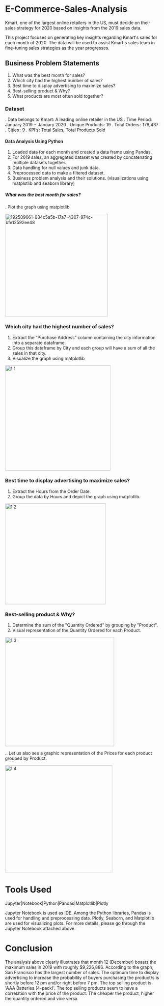 # E-Commerce-Sales-Analysis
Kmart, one of the largest online retailers in the US, must decide on their sales strategy for 2020 based on insights from the 2019 sales data.

This project focuses on generating key insights regarding Kmart's sales for each month of 2020. The data will be used to assist Kmart's sales team in fine-tuning sales strategies as the year progresses.

## Business Problem Statements

1. What was the best month for sales?
2. Which city had the highest number of sales?
3. Best time to display advertising to maximize sales?
4. Best-selling product & Why?
5. What products are most often sold together?

### Dataset 

. Data belongs to Kmart: A leading online retailer in the US
. Time Period :  January 2019  -  January 2020
. Unique Products:  19
. Total Orders :  178,437
. Cities :  9
. KPI’s : Total Sales, Total Products Sold

#### Data Analysis Using Python
1. Loaded data for each month and created a data frame using Pandas.
2. For 2019 sales, an aggregated dataset was created by concatenating multiple datasets together.
3. Data handling for null values and junk data.
4. Preprocessed data to make a filtered dataset.
5. Business problem analysis and their solutions. (visualizations using matplotlib and seaborn library)

##### What was the best month for sales?
. Plot the graph using matplotlib

<img width="334" alt="192509661-634c5a5b-17a7-4307-974c-bfe12592ee48" src="https://github.com/haarisseraj2000/E-Commerce-Sales-Analysis/assets/83971005/71aefc3f-2e72-46dc-a2f8-158122a119e8">


### Which city had the highest number of sales?
1. Extract the “Purchase Address” column containing the city information into a separate dataframe.
2. Group this dataframe by City and each group will have a sum of all the sales in that city.
3. Visualize the graph using matplotlib

<img width="343" alt="1 1" src="https://github.com/haarisseraj2000/E-Commerce-Sales-Analysis/assets/83971005/ace516ae-979b-4437-85e8-a7aa2a66571b">

### Best time to display advertising to maximize sales?
1. Extract the Hours from the Order Date.
2. Group the data by Hours and depict the graph using matplotlib.

<img width="328" alt="1 2" src="https://github.com/haarisseraj2000/E-Commerce-Sales-Analysis/assets/83971005/321f279a-8469-406a-b119-5a1a457ecad1">

### Best-selling product & Why?
1. Determine the sum of the "Quantity Ordered" by grouping by "Product".
2. Visual representation of the Quantity Ordered for each Product.






<img width="355" alt="1 3" src="https://github.com/haarisseraj2000/E-Commerce-Sales-Analysis/assets/83971005/d8dc2bcb-50f7-4d0f-925c-a3ce1dec806b">

.. Let us also see a graphic representation of the Prices for each product grouped by Product.

<img width="349" alt="1 4" src="https://github.com/haarisseraj2000/E-Commerce-Sales-Analysis/assets/83971005/625a8d3a-4130-4a06-bbee-ff469c6aff45">


# Tools Used
Jupyter|Notebook|Python|Pandas|Matplotlib|Plotly

Jupyter Notebook is used as IDE.
Among the Python libraries, Pandas is used for handling and preprocessing data.
Plotly, Seaborn, and Matplotlib are used for visualizing plots.
For more details, please go through the Jupyter Notebook attached above.

# Conclusion

The analysis above clearly illustrates that month 12 (December) boasts the maximum sales in 2019 with roughly $9,226,886.
According to the graph, San Francisco has the largest number of sales.
The optimum time to display advertising to increase the probability of buyers purchasing the product/s is shortly before 12 pm and/or right before 7 pm.
The top selling product is 'AAA Batteries (4-pack)'. The top selling products seem to have a correlation with the price of the product. The cheaper the product, higher the quantity ordered and vice versa.

   


